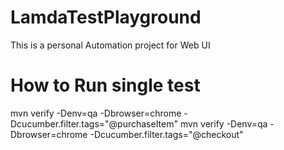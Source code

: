 # LamdaTestPlayground
This is a personal Automation project for Web UI

# How to Run single test
mvn verify -Denv=qa -Dbrowser=chrome -Dcucumber.filter.tags="@purchaseItem"
mvn verify -Denv=qa -Dbrowser=chrome -Dcucumber.filter.tags="@checkout"
